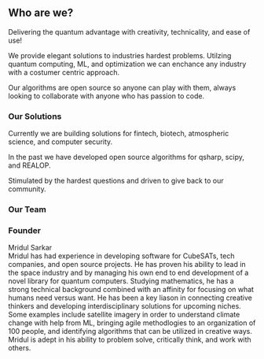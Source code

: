 ## Who are we? 
Delivering the quantum advantage with creativity, technicality, and ease of use!    

We provide elegant solutions to industries hardest problems. Utilzing quantum computing, ML, and optimization we can enchance any industry with a costumer centric approach. 

Our algorithms are open source so anyone can play with them, always looking to collaborate with anyone who has passion to code.

### Our Solutions

Currently we are building solutions for fintech, biotech, atmospheric science, and computer security.

In the past we have developed open source algorithms for qsharp, scipy, and REALOP.

Stimulated by the hardest questions and driven to give back to our community.

### Our Team

### Founder
Mridul Sarkar    
Mridul has had experience in developing software for CubeSATs, tech companies, and open source projects. He has proven his ability to lead in the space industry and by managing his own end to end development of a novel library for quantum computers. Studying mathematics, he has a strong technical background combined with an affinity for focusing on what humans need versus want. He has been a key liason in connecting creative thinkers and developing interdisciplinary solutions for upcoming niches. Some examples include satellite imagery in order to understand climate change with help from ML, bringing agile methodlogies to an organization of 100 people, and identifying algorithms that can be utilized in creative ways. Mridul is adept in his ability to problem solve, critically think, and work with others.

